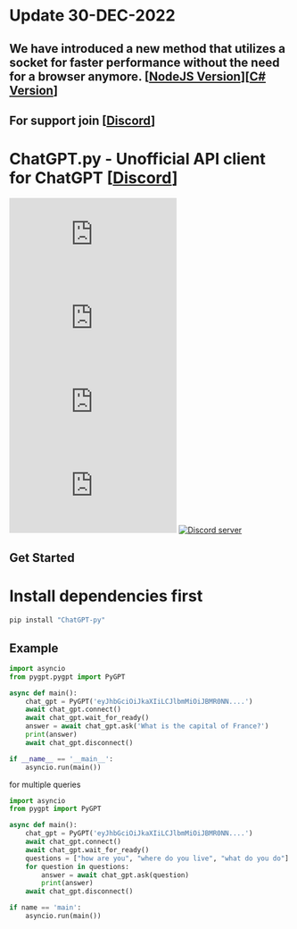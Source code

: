 # Update 30-DEC-2022
## We have introduced a new method that utilizes a socket for faster performance without the need for a browser anymore. [[NodeJS Version](https://github.com/PawanOsman/chatgpt-io)][[C# Version](https://github.com/PawanOsman/ChatGPT.Net)]

## For support join [[Discord](https://discord.pawan.krd)]
# ChatGPT.py - Unofficial API client for ChatGPT [[Discord](https://discord.pawan.krd)]

[![GitHub issues](https://img.shields.io/github/issues/pawanosman/ChatGPT.py)](https://github.com/PawanOsman/ChatGPT.py/issues)
[![GitHub forks](https://img.shields.io/github/forks/pawanosman/ChatGPT.py)](https://github.com/pawanosman/ChatGPT.py/network)
[![GitHub stars](https://img.shields.io/github/stars/pawanosman/ChatGPT.py)](https://github.com/pawanosman/ChatGPT.py/stargazers)
[![GitHub license](https://img.shields.io/github/license/pawanosman/ChatGPT.py)](https://github.com/pawanosman/ChatGPT.py)
[![Discord server](https://img.shields.io/discord/1055397662976905229?color=5865F2&logo=discord&logoColor=white)](https://discord.pawan.krd)

## Get Started
# Install dependencies first
```bash
pip install "ChatGPT-py"
```

## Example

```python
import asyncio
from pygpt.pygpt import PyGPT

async def main():
    chat_gpt = PyGPT('eyJhbGciOiJkaXIiLCJlbmMiOiJBMR0NN....')
    await chat_gpt.connect()
    await chat_gpt.wait_for_ready()
    answer = await chat_gpt.ask('What is the capital of France?')
    print(answer)
    await chat_gpt.disconnect()

if __name__ == '__main__':
    asyncio.run(main())
```


for multiple queries

```python 
import asyncio
from pygpt import PyGPT

async def main():
    chat_gpt = PyGPT('eyJhbGciOiJkaXIiLCJlbmMiOiJBMR0NN....')
    await chat_gpt.connect()
    await chat_gpt.wait_for_ready()
    questions = ["how are you", "where do you live", "what do you do"]
    for question in questions:
        answer = await chat_gpt.ask(question)
        print(answer)
    await chat_gpt.disconnect()

if name == 'main':
    asyncio.run(main())
 ```

